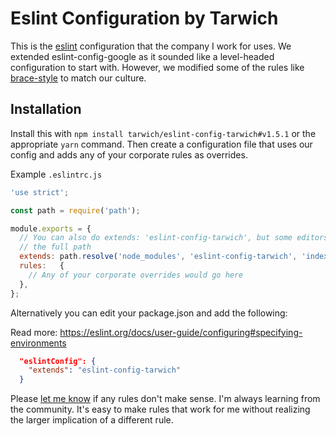 Eslint Configuration by Tarwich
===============================

This is the [eslint] configuration that the company I work for uses. We extended
eslint-config-google as it sounded like a level-headed configuration to start
with. However, we modified some of the rules like [brace-style] to match our
culture.

[eslint]: http://eslint.org/
[brace-style]: http://eslint.org/docs/rules/brace-style

Installation
------------

Install this with `npm install tarwich/eslint-config-tarwich#v1.5.1` or the
appropriate `yarn` command. Then create a configuration file that uses our
config and adds any of your corporate rules as overrides.

Example `.eslintrc.js`
````js
'use strict';

const path = require('path');

module.exports = {
  // You can also do extends: 'eslint-config-tarwich', but some editors prefer
  // the full path
  extends: path.resolve('node_modules', 'eslint-config-tarwich', 'index.js'),
  rules:   {
    // Any of your corporate overrides would go here
  },
};
````

Alternatively you can edit your package.json and add the following:

Read more: https://eslint.org/docs/user-guide/configuring#specifying-environments

```json
  "eslintConfig": {
    "extends": "eslint-config-tarwich"
  }
```

Please [let me know] if any rules don't make sense. I'm always learning from the
community. It's easy to make rules that work for me without realizing the larger
implication of a different rule.

[let me know]: https://github.com/tarwich/eslint-config-tarwich/issues
